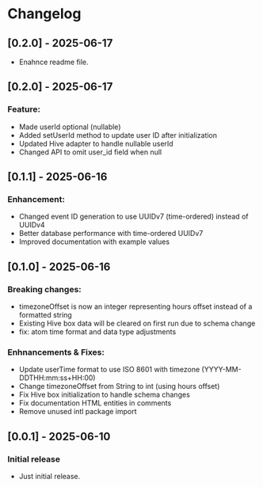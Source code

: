 # Changelog

## [0.2.0] - 2025-06-17
- Enahnce readme file.

## [0.2.0] - 2025-06-17
### Feature:
- Made userId optional (nullable)
- Added setUserId method to update user ID after initialization
- Updated Hive adapter to handle nullable userId
- Changed API to omit user_id field when null

## [0.1.1] - 2025-06-16
### Enhancement:
- Changed event ID generation to use UUIDv7 (time-ordered) instead of UUIDv4
- Better database performance with time-ordered UUIDv7
- Improved documentation with example values

## [0.1.0] - 2025-06-16
### Breaking changes:
- timezoneOffset is now an integer representing hours offset instead of a formatted string
- Existing Hive box data will be cleared on first run due to schema change
- fix: atom time format and data type adjustments

### Enhnancements & Fixes:
- Update userTime format to use ISO 8601 with timezone (YYYY-MM-DDTHH:mm:ss+HH:00)
- Change timezoneOffset from String to int (using hours offset)
- Fix Hive box initialization to handle schema changes
- Fix documentation HTML entities in comments
- Remove unused intl package import

## [0.0.1] - 2025-06-10
### Initial release
- Just initial release.
